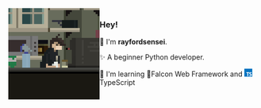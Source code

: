 <img align="left" src="https://raw.githubusercontent.com/rayfordsensei/rayfordsensei/refs/heads/main/assets/right.gif">

### Hey!

👾 I'm **rayfordsensei**.

✨ A beginner Python developer.

🌱 I'm learning 🦅Falcon Web Framework and <img src="https://raw.githubusercontent.com/rayfordsensei/rayfordsensei/refs/heads/main/assets/ts.png" height=16>TypeScript

